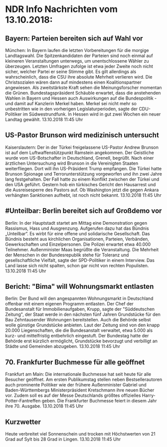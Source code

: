 # NDR Info Nachrichten vom 13.10.2018:


## Bayern: Parteien bereiten sich auf Wahl vor
München: In Bayern laufen die letzten Vorbereitungen für die morgige Landtagswahl. Die Spitzenkandidaten der Parteien sind noch einmal auf kleineren Veranstaltungen unterwegs, um unentschlossene Wähler zu überzeugen. Letzten Umfragen zufolge ist etwa jeder Zweite noch nicht sicher, welcher Partei er seine Stimme gibt. Es gilt allerdings als wahrscheinlich, dass die CSU ihre absolute Mehrheit verlieren wird. Die Christsozialen wären dann auf mindestens einen Koalitionspartner angewiesen. Als zweitstärkste Kraft sehen die Meinungsforscher momentan die Grünen. Bundestagspräsident Schäuble erwartet, dass die anstehenden Wahlen in Bayern und Hessen auch Auswirkungen auf die Bundespolitik - und damit auf Kanzlerin Merkel haben. Merkel sei nicht mehr so unbestritten wie in den vorherigen Legislaturperioden, sagte der CDU-Politiker im Südwestrundfunk. In Hessen wird in gut zwei Wochen ein neuer Landtag gewählt. 13.10.2018 11:45 Uhr 

## US-Pastor Brunson wird medizinisch untersucht
Kaiserslautern: Der in der Türkei freigelassene US-Pastor Andrew Brunson ist auf dem Luftwaffenstützpunkt Ramstein angekommen. Der Geistliche wurde vom US-Botschafter in Deutschland, Grenell, begrüßt. Nach einer ärztlichen Untersuchung wird Brunson in die Vereinigten Staaten weiterfliegen. Dort will ihn US-Präsident Trump empfangen. Die Türkei hatte Brunson Spionage und Terrorunterstützung vorgeworfen und ihn zwei Jahre lang festgehalten. Der Fall hatte zu einem Konflikt zwischen der Türkei und den USA geführt. Gestern hob ein türkisches Gericht den Hausarrest und die Ausreisesperre des Pastors auf. Ob Washington jetzt die  gegen Ankara verhängten Sanktionen aufhebt, ist noch nicht bekannt. 13.10.2018 11:45 Uhr 

## #Unteilbar: Berlin bereitet sich auf Großdemo vor
Berlin: In der Hauptstadt startet am Mittag eine Demonstration gegen Rassismus, Hass und Ausgrenzung. Aufgerufen dazu hat das Bündnis „Unteilbar“. Es wirbt für eine offene und solidarische Gesellschaft. Das Bündnis besteht aus kirchlichen Organisationen, Parteien, Verbänden, Gewerkschaften und Einzelpersonen. Die Polizei erwartet etwa 40.000 Teilnehmer. Außenminister Maas begrüßte die Veranstaltung. Die Mehrheit der Menschen in der Bundesrepublik stehe für Toleranz und gesellschaftliche Vielfalt, sagte der SPD-Politiker in einem Interview. Das Land lasse sich nicht spalten, schon gar nicht von rechten Populisten. 13.10.2018 11:45 Uhr 

## Bericht: "Bima" will Wohnungsmarkt entlasten
Berlin: Der Bund will den angespannten Wohnungsmarkt in Deutschland offenbar mit einem eigenen Programm entlasten. Der Chef der Bundesanstalt für Immobilienaufgaben, Krupp, sagte der "Süddeutschen Zeitung", der Staat werde in den nächsten fünf Jahren Grundstücke für den Bau Zehntausender Wohnungen bereitstellen. Auch die Behörde selbst wolle günstige Grundstücke anbieten. Laut der Zeitung sind von den knapp 20.000 Liegenschaften, die die Bundesanstalt verwaltet, etwa 5.000 als kurz- und mittelfristig entbehrlich eingestuft. Der Bundestag hatte der Behörde erst kürzlich ermöglicht, Grundstücke bevorzugt und verbilligt an Städte und Gemeinden abzugeben. 13.10.2018 11:45 Uhr 

## 70. Frankfurter Buchmesse für alle geöffnet
Frankfurt am Main: Die internationale Buchmesse hat seit heute für alle Besucher geöffnet. Am ersten Publikumstag stellen neben Bestsellerautoren auch prominente Politiker wie der frühere Außenminister Gabriel und Baden-Württembergs  Ministerpräsident Kretschmann ihre neuen Bücher vor. Zudem soll es auf der Messe Deutschlands größtes offizielles Harry-Potter-Fantreffen geben. Die Frankfurter Buchmesse feiert in diesem Jahr ihre 70. Ausgabe. 13.10.2018 11:45 Uhr 

## Kurzwetter
Heute verbreitet viel Sonnenschein und trocken mit Höchstwerten von 21 Grad auf Sylt bis 28 Grad in Lingen. 13.10.2018 11:45 Uhr 
